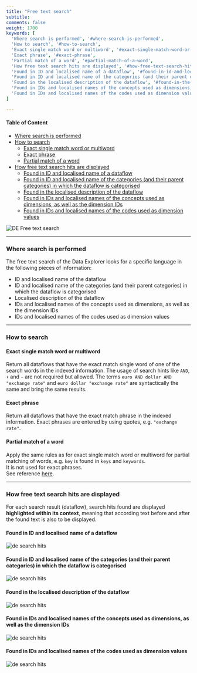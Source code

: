 ```yaml
---
title: "Free text search"
subtitle: 
comments: false
weight: 1700
keywords: [
  'Where search is performed', '#where-search-is-performed',
  'How to search', '#how-to-search',
  'Exact single match word or multiword', '#exact-single-match-word-or-multiword',
  'Exact phrase', '#exact-phrase',
  'Partial match of a word', '#partial-match-of-a-word',
  'How free text search hits are displayed', '#how-free-text-search-hits-are-displayed',
  'Found in ID and localised name of a dataflow', '#found-in-id-and-localised-name-of-a-dataflow',
  'Found in ID and localised name of the categories (and their parent categories) in which the dataflow is categorised', '#found-in-id-and-localised-name-of-the-categories-and-their-parent-categories-in-which-the-dataflow-is-categorised',
  'Found in the localised description of the dataflow', '#found-in-the-localised-description-of-the-dataflow',
  'Found in IDs and localised names of the concepts used as dimensions, as well as the dimension IDs', '#found-in-ids-and-localised-names-of-the-concepts-used-as-dimensions-as-well-as-the-dimension-ids',
  'Found in IDs and localised names of the codes used as dimension values', '#found-in-ids-and-localised-names-of-the-codes-used-as-dimension-values',
]

---
```


#### Table of Content
- [Where search is performed](#where-search-is-performed)
- [How to search](#how-to-search)
  - [Exact single match word or multiword](#exact-single-match-word-or-multiword)
  - [Exact phrase](#exact-phrase)
  - [Partial match of a word](#partial-match-of-a-word)
- [How free text search hits are displayed](#how-free-text-search-hits-are-displayed)
  - [Found in ID and localised name of a dataflow](#found-in-id-and-localised-name-of-a-dataflow)
  - [Found in ID and localised name of the categories (and their parent categories) in which the dataflow is categorised](#found-in-id-and-localised-name-of-the-categories-and-their-parent-categories-in-which-the-dataflow-is-categorised)
  - [Found in the localised description of the dataflow](#found-in-the-localised-description-of-the-dataflow)
  - [Found in IDs and localised names of the concepts used as dimensions, as well as the dimension IDs](#found-in-ids-and-localised-names-of-the-concepts-used-as-dimensions-as-well-as-the-dimension-ids)
  - [Found in IDs and localised names of the codes used as dimension values](#found-in-ids-and-localised-names-of-the-codes-used-as-dimension-values)

![DE Free text search](/dotstatsuite-documentation/images/de-free-text-search.png)

---

### Where search is performed
The free text search of the Data Explorer looks for a specific language in the following pieces of information:
* ID and localised name of the dataflow
* ID and localised name of the categories (and their parent categories) in which the dataflow is categorised
* Localised description of the dataflow
* IDs and localised names of the concepts used as dimensions, as well as the dimension IDs
* IDs and localised names of the codes used as dimension values

---

### How to search
#### Exact single match word or multiword
Return all dataflows that have the exact match single word of one of the search words in the indexed information. The usage of search hints like `AND`, `+` and `-` are not required but allowed. The terms `euro AND dollar AND "exchange rate"` and `euro dollar "exchange rate"` are syntactically the same and bring the same results.

#### Exact phrase
Return all dataflows that have the exact match phrase in the indexed information. Exact phrases are entered by using quotes, e.g. `"exchange rate"`.

#### Partial match of a word
Apply the same rules as for exact single match word or multiword for partial matching of words, e.g. `key` is found in `keys` and `keywords`.  
It is not used for exact phrases.  
See reference [here](https://www.elastic.co/guide/en/elasticsearch/guide/current/partial-matching.html).

---

### How free text search hits are displayed
For each search result (dataflow), search hits found are displayed **highlighted within its context**, meaning that according text before and after the found text is also to be displayed.

#### Found in ID and localised name of a dataflow
![de search hits](/dotstatsuite-documentation/images/de-search-hits-1.png)

#### Found in ID and localised name of the categories (and their parent categories) in which the dataflow is categorised
![de search hits](/dotstatsuite-documentation/images/de-search-hits-2.png)

#### Found in the localised description of the dataflow
![de search hits](/dotstatsuite-documentation/images/de-search-hits-3.png)

#### Found in IDs and localised names of the concepts used as dimensions, as well as the dimension IDs
![de search hits](/dotstatsuite-documentation/images/de-search-hits-4.png)

#### Found in IDs and localised names of the codes used as dimension values
![de search hits](/dotstatsuite-documentation/images/de-search-hits-5.png)
